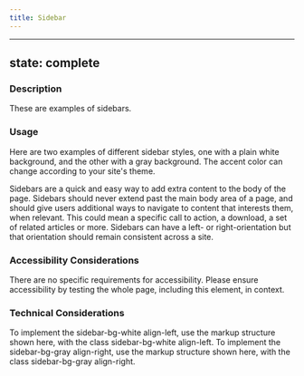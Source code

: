 ```yaml
---
title: Sidebar
---
```


---
state: complete
---

### Description
These are examples of sidebars.

### Usage
Here are two examples of different sidebar styles, one with a plain white background, and the other with a gray background. The accent color can change according to your site's theme.

Sidebars are a quick and easy way to add extra content to the body of the page. Sidebars should never extend past the main body area of a page, and should give users additional ways to navigate to content that interests them, when relevant. This could mean a specific call to action, a download, a set of related articles or more. Sidebars can have a left- or right-orientation but that orientation should remain consistent across a site.

### Accessibility Considerations
There are no specific requirements for accessibility. Please ensure accessibility by testing the whole page, including this element, in context.

<!-- ### SEO Considerations
This section is left intentionally blank and is for future consideration. -->

### Technical Considerations
To implement the sidebar-bg-white align-left, use the markup structure shown here, with the class sidebar-bg-white align-left.
To implement the sidebar-bg-gray align-right, use the markup structure shown here, with the class sidebar-bg-gray align-right.
